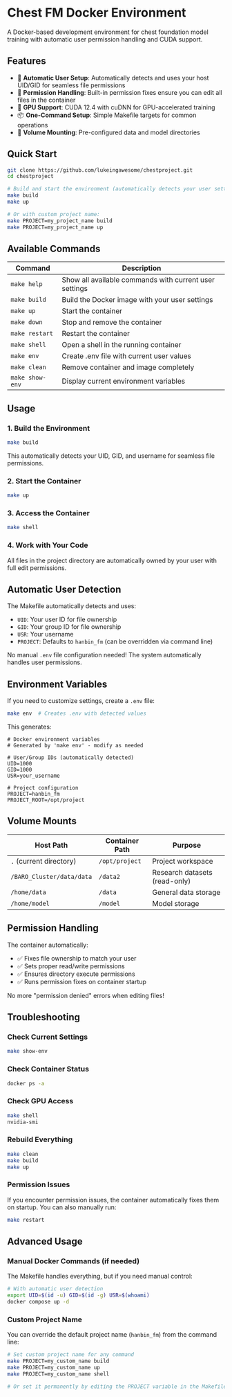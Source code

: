 # Chest FM Docker Environment

A Docker-based development environment for chest foundation model training with automatic user permission handling and CUDA support.

## Features

- 🐳 **Automatic User Setup**: Automatically detects and uses your host UID/GID for seamless file permissions
- 🔧 **Permission Handling**: Built-in permission fixes ensure you can edit all files in the container
- 🚀 **GPU Support**: CUDA 12.4 with cuDNN for GPU-accelerated training
- 📦 **One-Command Setup**: Simple Makefile targets for common operations
- 🔗 **Volume Mounting**: Pre-configured data and model directories

## Quick Start

```bash
git clone https://github.com/lukeingawesome/chestproject.git
cd chestproject

# Build and start the environment (automatically detects your user settings)
make build
make up

# Or with custom project name:
make PROJECT=my_project_name build
make PROJECT=my_project_name up
```

## Available Commands

| Command | Description |
|---------|-------------|
| `make help` | Show all available commands with current user settings |
| `make build` | Build the Docker image with your user settings |
| `make up` | Start the container |
| `make down` | Stop and remove the container |
| `make restart` | Restart the container |
| `make shell` | Open a shell in the running container |
| `make env` | Create .env file with current user values |
| `make clean` | Remove container and image completely |
| `make show-env` | Display current environment variables |

## Usage

### 1. Build the Environment
```bash
make build
```
This automatically detects your UID, GID, and username for seamless file permissions.

### 2. Start the Container
```bash
make up
```

### 3. Access the Container
```bash
make shell
```

### 4. Work with Your Code
All files in the project directory are automatically owned by your user with full edit permissions.

## Automatic User Detection

The Makefile automatically detects and uses:
- `UID`: Your user ID for file ownership
- `GID`: Your group ID for file ownership  
- `USR`: Your username
- `PROJECT`: Defaults to `hanbin_fm` (can be overridden via command line)

No manual `.env` file configuration needed! The system automatically handles user permissions.

## Environment Variables

If you need to customize settings, create a `.env` file:

```bash
make env  # Creates .env with detected values
```

This generates:
```env
# Docker environment variables
# Generated by 'make env' - modify as needed

# User/Group IDs (automatically detected)
UID=1000
GID=1000
USR=your_username

# Project configuration
PROJECT=hanbin_fm
PROJECT_ROOT=/opt/project
```

## Volume Mounts

| Host Path | Container Path | Purpose |
|-----------|----------------|---------|
| `.` (current directory) | `/opt/project` | Project workspace |
| `/BARO_Cluster/data/data` | `/data2` | Research datasets (read-only) |
| `/home/data` | `/data` | General data storage |
| `/home/model` | `/model` | Model storage |

## Permission Handling

The container automatically:
- ✅ Fixes file ownership to match your user
- ✅ Sets proper read/write permissions
- ✅ Ensures directory execute permissions
- ✅ Runs permission fixes on container startup

No more "permission denied" errors when editing files!

## Troubleshooting

### Check Current Settings
```bash
make show-env
```

### Check Container Status
```bash
docker ps -a
```

### Check GPU Access
```bash
make shell
nvidia-smi
```

### Rebuild Everything
```bash
make clean
make build
make up
```

### Permission Issues
If you encounter permission issues, the container automatically fixes them on startup. You can also manually run:
```bash
make restart
```

## Advanced Usage

### Manual Docker Commands (if needed)
The Makefile handles everything, but if you need manual control:

```bash
# With automatic user detection
export UID=$(id -u) GID=$(id -g) USR=$(whoami)
docker compose up -d
```

### Custom Project Name
You can override the default project name (`hanbin_fm`) from the command line:
```bash
# Set custom project name for any command
make PROJECT=my_custom_name build
make PROJECT=my_custom_name up
make PROJECT=my_custom_name shell

# Or set it permanently by editing the PROJECT variable in the Makefile
```
